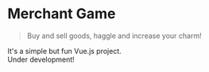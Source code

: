 # Merchant Game
> Buy and sell goods, haggle and increase your charm!

It's a simple but fun Vue.js project.\
Under development!